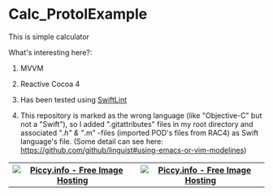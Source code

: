 # Calc_ProtolExample

This is simple calculator

What's interesting here?:

1. MVVM
2. Reactive Cocoa 4
3. Has been tested using <a href="https://github.com/realm/SwiftLint">SwiftLint</a>

4. This repository is marked as the wrong language (like "Objective-C" but not a "Swift"), so I added ".gitattributes" files in my root directory and associated "*.h" & "*.m" -files (imported POD's files from RAC4)  as Swift language's file. (Some detail can see here: https://github.com/github/linguist#using-emacs-or-vim-modelines)


<table border="0" width="100%" cellpadding="5" align="center" cellspacing = "2">
   <tr>
    <th>
    <a href="http://piccy.info/view3/10022776/a85c78dba23f70392de8f00ee013add6/" target="_blank"><img src="http://i.piccy.info/i9/2f8442621d96204e6feee144c3233c8c/1467890671/24175/1049505/Calc_ProtolExample_S1_500.jpg" alt="Piccy.info - Free Image Hosting" border="0" /></a><a href="http://i.piccy.info/a3c/2016-07-07-11-24/i9-10022776/281x500-r" target="_blank"><img src="http://i.piccy.info/a3/2016-07-07-11-24/i9-10022776/281x500-r/i.gif" alt="" border="0" /></a>
    </th>
    <th>
    <a href="http://piccy.info/view3/10022778/a8fe905cfaa0edd8fa850fb1f591e107/" target="_blank"><img src="http://i.piccy.info/i9/47fde1e23c461def799c251ad9efd288/1467890705/27563/1049505/Calc_ProtolExample_S2_500.jpg" alt="Piccy.info - Free Image Hosting" border="0" /></a><a href="http://i.piccy.info/a3c/2016-07-07-11-25/i9-10022778/281x500-r" target="_blank"><img src="http://i.piccy.info/a3/2016-07-07-11-25/i9-10022778/281x500-r/i.gif" alt="" border="0" /></a>
    </th>
  <tr>
 </table>
